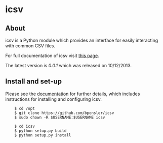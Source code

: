 # icsv #

## About ##

icsv is a Python module which provides an interface for easily interacting with common CSV files.

For full documentation of icsv visit [this page](http://bponsler.github.io/icsv/index.html).

The latest version is *0.0.1* which was released on 10/12/2013.

## Install and set-up ##

Please see the [documentation](http://bponsler.github.io/icsv/index.html) for further details, which includes instructions for installing and configuring icsv.

```
    $ cd /opt
    $ git clone https://github.com/bponsler/icsv
    $ sudo chown -R $USERNAME:$USERNAME icsv

    $ cd icsv
    $ python setup.py build
    $ python setup.py install
```